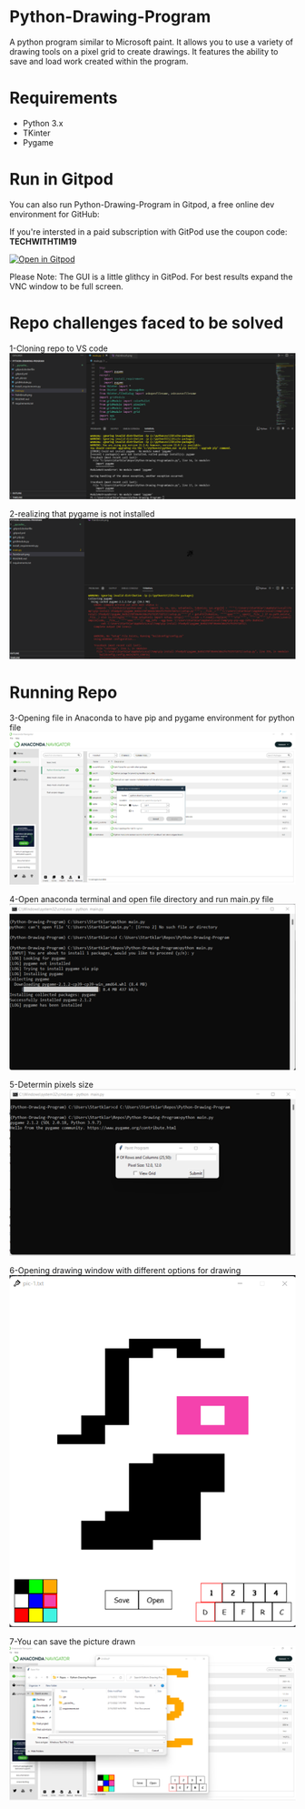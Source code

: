 # Python-Drawing-Program
A python program similar to Microsoft paint. It allows you to use a variety of drawing tools on a pixel grid to create drawings. It features the ability to save and load work created within the program.

# Requirements
- Python 3.x
- TKinter
- Pygame

# Run in Gitpod

You can also run Python-Drawing-Program in Gitpod, a free online dev environment for GitHub:

If you're intersted in a paid subscription with GitPod use the coupon code: **TECHWITHTIM19**

[![Open in Gitpod](https://gitpod.io/button/open-in-gitpod.svg)](https://gitpod.io/#https://github.com/techwithtim/Python-Drawing-Program/blob/master/main.py)

Please Note: The GUI is a little glithcy in GitPod. For best results expand the VNC window to be full screen.

# Repo challenges faced to be solved 


1-Cloning repo to VS code  
![2.png](./media/2.png)

2-realizing that pygame is not installed 
![1.png](./media/1.png)

# Running Repo  

3-Opening file in Anaconda to have pip and pygame environment for python file 
![3.png](./media/3.png)

4-Open anaconda terminal and open file directory and run main.py file 
![5.png](./media/5.png)

5-Determin pixels size 
![7.png](./media/7.png)

6-Opening drawing window with different options for drawing 
![8.png](./media/8.png)

7-You can save the picture drawn 
![6.png](./media/6.png)